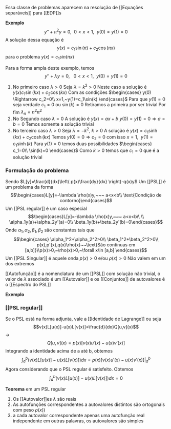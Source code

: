 Essa classe de problemas aparecem na resolução de [[Equações separáveis]] para [[EDP]]s 

**Exemplo**
$$y'' +\pi^2y=0,~~0<x<1,~~y(0)=y(1)=0$$
A solução dessa equação é $$y(x)=c_1\sin(\pi)+c_2\cos(\pi x)$$
para o problema $y(x)=c_1sin(\pi x)$ 


Para a forma ampla deste exemplo, temos
$$y''+\lambda y=0,~~~0<x<1,~~y(0)=y(1)=0$$
1) No primeiro caso $\lambda >0$
		Seja $\lambda = k^2 >0$
		Neste caso a solução é $y(x)c_1\sin (kx)+c_2\cos(kx)$
		Com as condições $\begin{cases} y(0) \Rightarrow c_2=0\\ x=1,~y(1)=c_1\sin(k) \end{cases}$
		Para que $y(1)=0$ seja verdade $c_1=0$ ou $\sin(k)=0$
		Retiramos a primeira por ser trivial
		Por fim $\lambda_n = n^2\pi^2$
2) No Segundo caso $\lambda=0$
		A solução é $y(x)=ax+b$
		$y(0)=y(1)=0\Rightarrow a=b=0$
		Temos somente a solução trivial
3) No terceiro caso $\lambda>0$
		Seja $\lambda = -k^2,~k>0$
		A solução é $y(x)=c_1\sinh(kx)+c_2\cosh(kx)$
		Temos $y(0)=0\Rightarrow c_2=0$
		com isso $x=1, ~~y(1)=c_1\sinh(k)$
		Para $y(1)=0$ temos duas possibilidades $\begin{cases} c_1=0\\ \sin(k)=0 \end{cases}$
		Como $k>0$ temos que $c_1=0$ que é a solução trivial


### Formulação do problema
Sendo $L[y]=\frac{d}{dx}\left( p(x)\frac{dy}{dx} \right)-q(x)y$
Um [[PSL]] é um problema da forma
$$\begin{cases}L[y]=-\lambda \rho(x)y,~~~ a<x<b\\ \text{Condição de contorno}\end{cases}$$
Um [[PSL regular]] é um caso especial
$$\begin{cases}L[y]=-\lambda \rho(x)y,~~~ a<x<b\\ \\ \alpha_1y(a)+\alpha_2y'(a)=0\\ \beta_1y(b)+\beta_2y'(b)=0\end{cases}$$
Onde $\alpha_1,\alpha_2,\beta_{1},\beta_2$ são constantes tais que $$\begin{cases} \alpha_1^2+\alpha_2^2>0\\ \beta_1^2+\beta_2^2>0\\ p(x),p'(x),q(x)\rho(x)~~\text{São contínuas em [a,b]}\\p(x)>0,~\rho(x)>0,~\forall x\in [a,b] \end{cases}$$
Um [[PSL Singular]] é aquele onda $p(x)>0$ e/ou $\rho(x)>0$
Não valem em um dos extremos 

[[Autofunção]] é a nomenclatura de um [[PSL]] com solução não trivial, o valor de $\lambda$ associado é um [[Autovalor]] e os [[Conjuntos]]  de autovalores é o [[Espectro do PSL]]

**Exemplo**


### [[PSL regular]]
Se o PSL está na forma adjunta, vale a [[Identidade de Lagrange]]
ou seja
$$v(x)L[u(x)]-u(x)L[v(x)]=\frac{d}{dx}Q[u,v](x)$$
-> $$Q[u,v](x)=p(x)[v(x)u'(x)-u(x)v'(x)]$$
Integrando a identidade acima de a até b, obtemos
$$\int_a^b (v(x)L[u(x)]-u(x)L[v(x)])dx=p(x)[v(x)u'(x)-u(x)v'(x)]|_a^b$$
Agora considerando que o PSL regular é satisfeito. Obtemos
$$\int_a^b (v(x)L[u(x)]-u(x)L[v(x)])dx=0$$

**Teorema** em um PSL regular
1) Os [[Autovalor]]es $\lambda$ são reais
2) As autofunções correspondentes a autovalores distintos são ortogonais com peso $\rho(x))$
3) a cada autovalor correspondente apenas uma autofunção real independente em outras palavras, os autovalores são simples